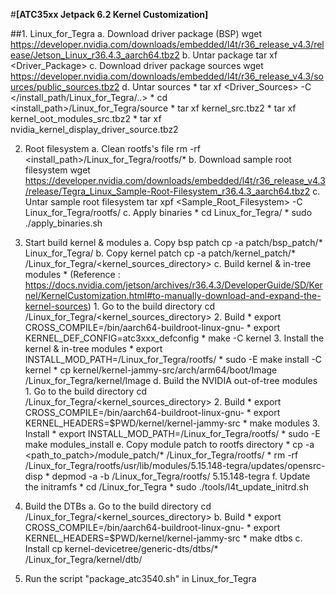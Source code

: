 #**[ATC35xx Jetpack 6.2 Kernel Customization]**

##1. Linux_for_Tegra
  a. Download driver package (BSP)
		wget https://developer.nvidia.com/downloads/embedded/l4t/r36_release_v4.3/release/Jetson_Linux_r36.4.3_aarch64.tbz2
	b. Untar package
		tar xf <Driver_Package>
	c. Download driver package sources
		wget https://developer.nvidia.com/downloads/embedded/l4t/r36_release_v4.3/sources/public_sources.tbz2
	d. Untar sources
		* tar xf <Driver_Sources> -C </install_path/Linux_for_Tegra/..>
		* cd <install_path>/Linux_for_Tegra/source
		* tar xf kernel_src.tbz2
		* tar xf kernel_oot_modules_src.tbz2
		* tar xf nvidia_kernel_display_driver_source.tbz2

2. Root filesystem
	a. Clean rootfs's file
		rm -rf <install_path>/Linux_for_Tegra/rootfs/*
	b. Download sample root filesystem
		wget https://developer.nvidia.com/downloads/embedded/l4t/r36_release_v4.3/release/Tegra_Linux_Sample-Root-Filesystem_r36.4.3_aarch64.tbz2
	c. Untar sample root filesystem
		tar xpf <Sample_Root_Filesystem> -C Linux_for_Tegra/rootfs/
	c. Apply binaries
		* cd Linux_for_Tegra/
		* sudo ./apply_binaries.sh
	
3. Start build kernel & modules
	a. Copy bsp patch
		cp -a patch/bsp_patch/* Linux_for_Tegra/
	b. Copy kernel patch
		cp -a patch/kernel_patch/* <install-path>/Linux_for_Tegra/<kernel_sources_directory>
	c. Build kernel & in-tree modules
		* (Reference : https://docs.nvidia.com/jetson/archives/r36.4.3/DeveloperGuide/SD/Kernel/KernelCustomization.html#to-manually-download-and-expand-the-kernel-sources)
		1. Go to the build directory
			cd <install-path>/Linux_for_Tegra/<kernel_sources_directory>
		2. Build
			* export CROSS_COMPILE=<toolchain-path>/bin/aarch64-buildroot-linux-gnu-
			* export KERNEL_DEF_CONFIG=atc3xxx_defconfig
			* make -C kernel
		3. Install the kernel & in-tree modules
			* export INSTALL_MOD_PATH=<install-path>/Linux_for_Tegra/rootfs/
			* sudo -E make install -C kernel
			* cp kernel/kernel-jammy-src/arch/arm64/boot/Image <install-path>/Linux_for_Tegra/kernel/Image
	d. Build the NVIDIA out-of-tree modules
		1. Go to the build directory
			cd <install-path>/Linux_for_Tegra/<kernel_sources_directory>
		2. Build
			* export CROSS_COMPILE=<toolchain-path>/bin/aarch64-buildroot-linux-gnu-
			* export KERNEL_HEADERS=$PWD/kernel/kernel-jammy-src
			* make modules
		3. Install
			* export INSTALL_MOD_PATH=<install-path>/Linux_for_Tegra/rootfs/
			* sudo -E make modules_install
	e. Copy module patch to rootfs directory
		* cp -a <path_to_patch>/module_patch/* <install-path>/Linux_for_Tegra/rootfs/
		* rm -rf <install-path>/Linux_for_Tegra/rootfs/usr/lib/modules/5.15.148-tegra/updates/opensrc-disp
		* depmod -a -b <install-path>/Linux_for_Tegra/rootfs/ 5.15.148-tegra
	f. Update the initramfs
		* cd <install-path>/Linux_for_Tegra
		* sudo ./tools/l4t_update_initrd.sh

4. Build the DTBs
	a. Go to the build directory
		cd <install-path>/Linux_for_Tegra/<kernel_sources_directory>
	b. Build
		* export CROSS_COMPILE=<toolchain-path>/bin/aarch64-buildroot-linux-gnu-
		* export KERNEL_HEADERS=$PWD/kernel/kernel-jammy-src
		* make dtbs
	c. Install
		cp kernel-devicetree/generic-dts/dtbs/* <install-path>/Linux_for_Tegra/kernel/dtb/

5. Run the script "package_atc3540.sh" in Linux_for_Tegra
